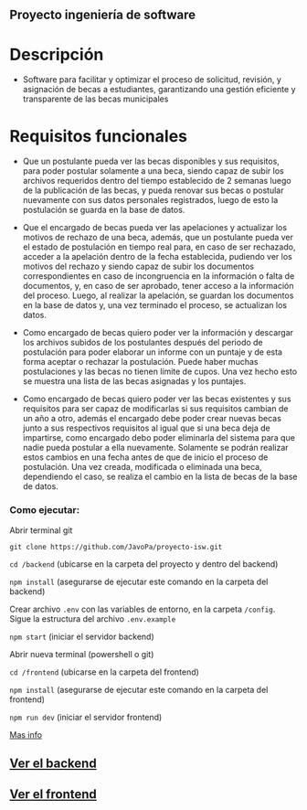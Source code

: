 ## Proyecto ingeniería de software

# Descripción

- Software para facilitar y optimizar el proceso de solicitud, revisión, y asignación de becas a estudiantes, garantizando una gestión eficiente y transparente de las becas municipales

# Requisitos funcionales

- Que un postulante pueda ver las becas disponibles y sus requisitos, para poder postular solamente a una beca, siendo capaz de subir los archivos requeridos dentro del tiempo establecido de 2 semanas luego de la publicación de las becas, y pueda renovar sus becas o postular nuevamente con sus datos personales registrados, luego de esto la postulación se guarda en la base de datos. 

- Que el encargado de becas pueda ver las apelaciones y actualizar los motivos de rechazo de una beca, además, que un postulante pueda ver el estado de postulación en tiempo real para, en caso de ser rechazado, acceder a la apelación dentro de la fecha establecida, pudiendo ver los motivos del rechazo y siendo capaz de subir los documentos correspondientes en caso de incongruencia en la información o falta de documentos, y, en caso de ser aprobado, tener acceso a la información del proceso. Luego, al realizar la apelación, se guardan los documentos en la base de datos y, una vez terminado el proceso, se actualizan los datos.

- Como encargado de becas quiero poder ver la información y descargar los archivos subidos de los postulantes después del periodo de postulación para poder elaborar un informe con un puntaje y de esta forma aceptar o rechazar la postulación. Puede haber muchas postulaciones y las becas no tienen límite de cupos. Una vez hecho esto se muestra una lista de las becas asignadas y los puntajes.

- Como encargado de becas quiero poder ver las becas existentes y sus requisitos para ser capaz de modificarlas si sus requisitos cambian de un año a otro, además el encargado debe poder crear nuevas becas junto a sus respectivos requisitos al igual que si una beca deja de impartirse, como encargado debo poder eliminarla del sistema para que nadie pueda postular a ella nuevamente. Solamente se podrán realizar estos cambios en una fecha antes de que de inicio el proceso de postulación. Una vez creada, modificada o eliminada una beca, dependiendo el caso, se realiza el cambio en la lista de becas de la base de datos.


### Como ejecutar:

Abrir terminal git

`git clone https://github.com/JavoPa/proyecto-isw.git`

`cd /backend` (ubicarse en la carpeta del proyecto y dentro del backend)

`npm install` (asegurarse de ejecutar este comando en la carpeta del backend)

Crear archivo `.env` con las variables de entorno, en la carpeta `/config`. Sigue la estructura del archivo `.env.example`

`npm start` (iniciar el servidor backend)

Abrir nueva terminal (powershell o git)

`cd /frontend` (ubicarse en la carpeta del frontend)

`npm install` (asegurarse de ejecutar este comando en la carpeta del frontend)

`npm run dev` (iniciar el servidor frontend)

[Mas info](./backend/Backend.md)


## [Ver el backend](./backend/Backend.md)
## [Ver el frontend](./frontend/Frontend.md)
